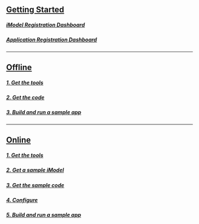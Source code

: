 ## [Getting Started](./index.md)

##### [iModel Registration Dashboard](/getting-started/registration-dashboard?tab=1)
##### [Application Registration Dashboard](/getting-started/registration-dashboard?tab=0)

---
## [Offline](./index.md)
##### [1. Get the tools](./index.md#1-get-the-tools)
##### [2. Get the code](./index.md#2-get-the-code)
##### [3. Build and run a sample app](./index.md#3-build-and-run-a-sample-app)

---
## [Online](./online-quickstart.md)
##### [1. Get the tools](./online-quickstart.md#1-get-the-tools)
##### [2. Get a sample iModel](./online-quickstart.md#2-get-a-sample-imodel)
##### [3. Get the sample code](./online-quickstart.md#3-get-the-sample-code)
##### [4. Configure](./online-quickstart.md#4-configure)
##### [5. Build and run a sample app](./online-quickstart.md#5-build-and-run-a-sample-app)
